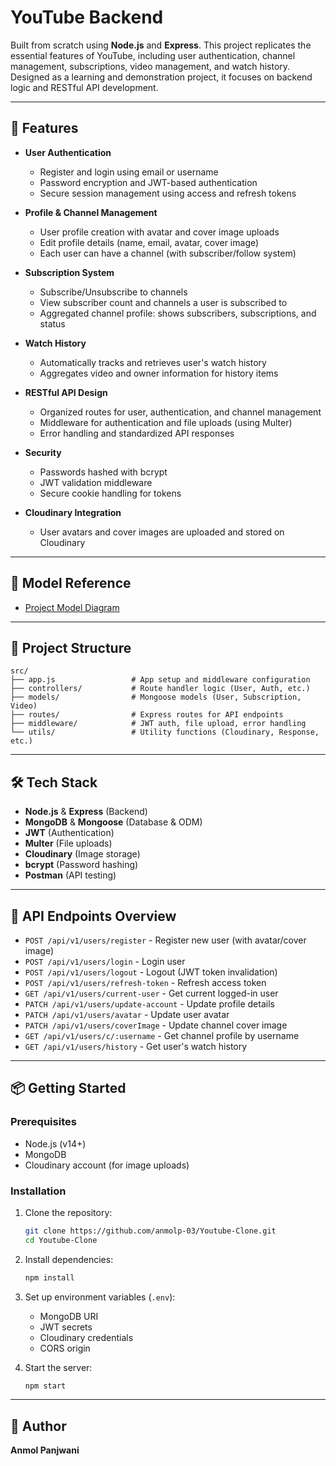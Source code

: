 # YouTube Backend

Built from scratch using **Node.js** and **Express**. This project replicates the essential features of YouTube, including user authentication, channel management, subscriptions, video management, and watch history. Designed as a learning and demonstration project, it focuses on backend logic and RESTful API development.

---

## 🚀 Features

- **User Authentication**
  - Register and login using email or username
  - Password encryption and JWT-based authentication
  - Secure session management using access and refresh tokens

- **Profile & Channel Management**
  - User profile creation with avatar and cover image uploads
  - Edit profile details (name, email, avatar, cover image)
  - Each user can have a channel (with subscriber/follow system)

- **Subscription System**
  - Subscribe/Unsubscribe to channels
  - View subscriber count and channels a user is subscribed to
  - Aggregated channel profile: shows subscribers, subscriptions, and status

- **Watch History**
  - Automatically tracks and retrieves user's watch history
  - Aggregates video and owner information for history items

- **RESTful API Design**
  - Organized routes for user, authentication, and channel management
  - Middleware for authentication and file uploads (using Multer)
  - Error handling and standardized API responses

- **Security**
  - Passwords hashed with bcrypt
  - JWT validation middleware
  - Secure cookie handling for tokens

- **Cloudinary Integration**
  - User avatars and cover images are uploaded and stored on Cloudinary

---
## 📖 Model Reference

- [Project Model Diagram](https://app.eraser.io/workspace/d3qru93jJt78aikxdClC?origin=share)

---

## 📁 Project Structure

```
src/
├── app.js                 # App setup and middleware configuration
├── controllers/           # Route handler logic (User, Auth, etc.)
├── models/                # Mongoose models (User, Subscription, Video)
├── routes/                # Express routes for API endpoints
├── middleware/            # JWT auth, file upload, error handling
└── utils/                 # Utility functions (Cloudinary, Response, etc.)
```

---

## 🛠️ Tech Stack

- **Node.js** & **Express** (Backend)
- **MongoDB** & **Mongoose** (Database & ODM)
- **JWT** (Authentication)
- **Multer** (File uploads)
- **Cloudinary** (Image storage)
- **bcrypt** (Password hashing)
- **Postman** (API testing)

---

## 📝 API Endpoints Overview

- `POST /api/v1/users/register` - Register new user (with avatar/cover image)
- `POST /api/v1/users/login` - Login user
- `POST /api/v1/users/logout` - Logout (JWT token invalidation)
- `POST /api/v1/users/refresh-token` - Refresh access token
- `GET /api/v1/users/current-user` - Get current logged-in user
- `PATCH /api/v1/users/update-account` - Update profile details
- `PATCH /api/v1/users/avatar` - Update user avatar
- `PATCH /api/v1/users/coverImage` - Update channel cover image
- `GET /api/v1/users/c/:username` - Get channel profile by username
- `GET /api/v1/users/history` - Get user's watch history

---

## 📦 Getting Started

### Prerequisites

- Node.js (v14+)
- MongoDB
- Cloudinary account (for image uploads)

### Installation

1. Clone the repository:
   ```bash
   git clone https://github.com/anmolp-03/Youtube-Clone.git
   cd Youtube-Clone
   ```

2. Install dependencies:
   ```bash
   npm install
   ```

3. Set up environment variables (`.env`):
   - MongoDB URI
   - JWT secrets
   - Cloudinary credentials
   - CORS origin

4. Start the server:
   ```bash
   npm start
   ```

---

## 🧑 Author

**Anmol Panjwani**

